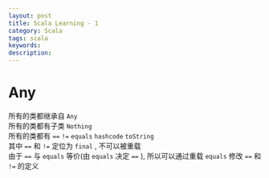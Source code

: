```yaml
---
layout: post
title: Scala Learning - 1
category: Scala
tags: scala
keywords:
description:
---
```

# Any  

所有的类都继承自 `Any`  
所有的类都有子类 `Nothing`  
所有的类都有 `==` `!=` `equals` `hashcode` `toString`  
其中 `==` 和 `!=` 定位为 `final` , 不可以被重载  
由于 `==` 与 `equals` 等价(由 `equals` 决定 `==` ), 所以可以通过重载 `equals` 修改 `==` 和 `!=` 的定义  


